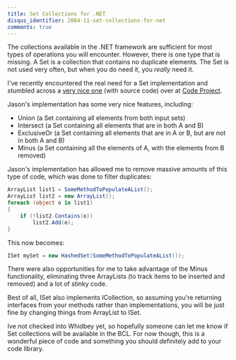 ```yaml
---
title: Set Collections for .NET
disqus_identifier: 2004-11-set-collections-for-net
comments: true
---
```


The collections available in the .NET framework are sufficient for most types of operations you will encounter. However, there is one type that is missing. A Set is a collection that contains no duplicate elements. The Set is not used very often, but when you do need it, you *really* need it.

I've recently encountered the real need for a Set implementation and stumbled across a [very nice one][1] (with source code) over at [Code Project][2].

Jason's implementation has some very nice features, including:

* Union (a Set containing all elements from both input sets)
* Intersect (a Set containing all elements that are in both A and B)
* ExclusiveOr (a Set containing all elements that are in A or B, but are not in both A and B)
* Minus (a Set containing all the elements of A, with the elements from B removed)

Jason's implementation has allowed me to remove massive amounts of this type of code, which was done to filter duplicates:

``` csharp
ArrayList list1 = SomeMethodToPopulateAList();
ArrayList list2 = new ArrayList();
foreach (object o in list1)
{
    if (!list2.Contains(o))
        list2.Add(o);
}
```

This now becomes:

``` csharp
ISet mySet = new HashedSet(SomeMethodToPopulateAList());
```

There were also opportunities for me to take advantage of the Minus functionality, eliminating three ArrayLists (to track items to be inserted and removed) and a lot of stinky code.

Best of all, ISet also implements ICollection, so assuming you're returning interfaces from your methods rather than implementations, you will be just fine by changing things from ArrayList to ISet.

Ive not checked into Whidbey yet, so hopefully someone can let me know if Set collections will be available in the BCL. For now though, this is a wonderful piece of code and something you should definitely add to your code library.

[1]:http://www.codeproject.com/csharp/sets.asp
[2]:http://www.codeproject.com
